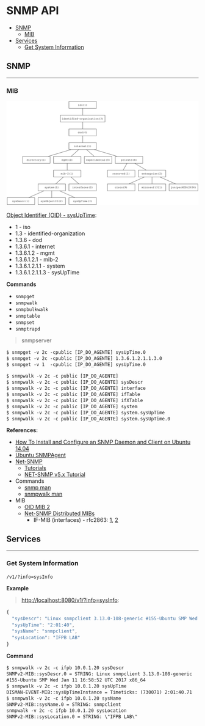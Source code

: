 # SNMP API

- [SNMP](#snmp)
  - [MIB](#mib)
- [Services](#services)
  - [Get System Information](#get-system-information)

## SNMP

---

### MIB

![](assets/mib-tree.svg)

[Object Identifier (OID) - sysUpTime](http://oid-info.com/get/1.3.6.1.2.1.1.3):

- 1 - iso
- 1.3 - identified-organization
- 1.3.6 - dod
- 1.3.6.1 - internet
- 1.3.6.1.2 - mgmt
- 1.3.6.1.2.1 - mib-2
- 1.3.6.1.2.1.1 - system
- 1.3.6.1.2.1.1.3 - sysUpTime

**Commands**

- `snmpget`
- `snmpwalk`
- `snmpbulkwalk`
- `snmptable`
- `snmpset`
- `snmptrapd`

> snmpserver

```
$ snmpget -v 2c -cpublic [IP_DO_AGENTE] sysUpTime.0
$ snmpget -v 2c -cpublic [IP_DO_AGENTE] 1.3.6.1.2.1.1.3.0
$ snmpget -v 1  -cpublic [IP_DO_AGENTE] sysUpTime.0
```

```
$ snmpwalk -v 2c -c public [IP_DO_AGENTE]
$ snmpwalk -v 2c -c public [IP_DO_AGENTE] sysDescr
$ snmpwalk -v 2c -c public [IP_DO_AGENTE] interface
$ snmpwalk -v 2c -c public [IP_DO_AGENTE] ifTable
$ snmpwalk -v 2c -c public [IP_DO_AGENTE] ifXTable
$ snmpwalk -v 2c -c public [IP_DO_AGENTE] system
$ snmpwalk -v 2c -c public [IP_DO_AGENTE] system.sysUpTime
$ snmpwalk -v 2c -c public [IP_DO_AGENTE] system.sysUpTime.0
```

**References:**

- [How To Install and Configure an SNMP Daemon and Client on Ubuntu 14.04](https://www.digitalocean.com/community/tutorials/how-to-install-and-configure-an-snmp-daemon-and-client-on-ubuntu-14-04)
- [Ubuntu SNMPAgent](https://help.ubuntu.com/community/SNMPAgent)
- [Net-SNMP](http://www.net-snmp.org)
  - [Tutorials](http://net-snmp.sourceforge.net/wiki/index.php/Tutorials)
  - [NET-SNMP v5.x Tutorial](http://net-snmp.sourceforge.net/tutorial/tutorial-5/)
- Commands
  - [snmp man](http://manpages.ubuntu.com/manpages/bionic/man5/snmpd.examples.5.html)
  - [snmpwalk man](http://manpages.ubuntu.com/manpages/trusty/man1/snmpwalk.1.html)
- MIB
  - [OID MIB 2](http://oid-info.com/get/1.3.6.1.2.1)
  - [Net-SNMP Distributed MIBs](http://www.net-snmp.org/docs/mibs/)
    - IF-MIB (interfaces) - rfc2863: [1](http://www.net-snmp.org/docs/mibs/interfaces.html#treeview), [2](http://www.alvestrand.no/objectid/1.3.6.1.2.1.2.html)

## Services

---

### Get System Information

```
/v1/?info=sysInfo
```

**Example**

> [http://localhost:8080/v1/?info=sysInfo](http://localhost:8080/v1/?info=sysInfo):

```js
{
  "sysDescr": "Linux snmpclient 3.13.0-108-generic #155-Ubuntu SMP Wed Jan 11 16:58:52 UTC 2017 x86_64",
  "sysUpTime": "2:01:40",
  "sysName": "snmpclient",
  "sysLocation": "IFPB LAB"
}
```

**Command**

```
$ snmpwalk -v 2c -c ifpb 10.0.1.20 sysDescr
SNMPv2-MIB::sysDescr.0 = STRING: Linux snmpclient 3.13.0-108-generic #155-Ubuntu SMP Wed Jan 11 16:58:52 UTC 2017 x86_64
$ snmpwalk -v 2c -c ifpb 10.0.1.20 sysUpTime
DISMAN-EVENT-MIB::sysUpTimeInstance = Timeticks: (730071) 2:01:40.71
$ snmpwalk -v 2c -c ifpb 10.0.1.20 sysName
SNMPv2-MIB::sysName.0 = STRING: snmpclient
snmpwalk -v 2c -c ifpb 10.0.1.20 sysLocation
SNMPv2-MIB::sysLocation.0 = STRING: \"IFPB LAB\"
```
